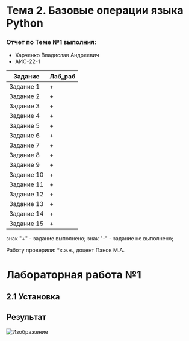 # Тема 2. Базовые операции языка Python

### Отчет по Теме №1 выполнил:

* Харченко Владислав Андреевич
* АИС-22-1

|Задание|Лаб_раб|
|---------|----|
|Задание 1|+|
|Задание 2|+|
|Задание 3|+|
|Задание 4|+|
|Задание 5|+|
|Задание 6|+|
|Задание 7|+|
|Задание 8|+|
|Задание 9|+|
|Задание 10|+|
|Задание 11|+|
|Задание 12|+|
|Задание 13|+|
|Задание 14|+|
|Задание 15|+|

знак "+" - задание выполнено; знак "-" - задание не выполнено;

Работу проверили:
*к.э.н., доцент Панов М.А.

# Лабораторная работа №1
## 2.1 Установка

## Результат
![Изображение](C:\Users\User\USUEProject\Тема_1\pic\2.1.jpg "Логотип Markdown")